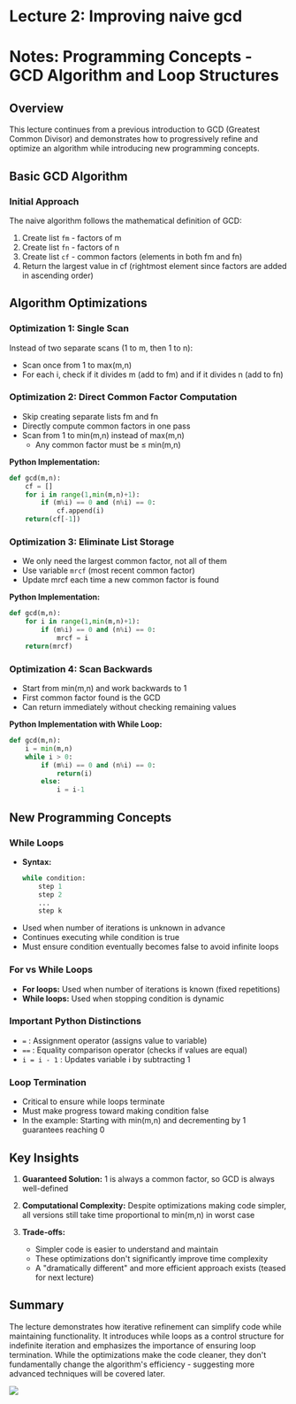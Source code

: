 # Lecture 2: Improving naive gcd
# Notes: Programming Concepts - GCD Algorithm and Loop Structures

## Overview
This lecture continues from a previous introduction to GCD (Greatest Common Divisor) and demonstrates how to progressively refine and optimize an algorithm while introducing new programming concepts.

## Basic GCD Algorithm

### Initial Approach
The naive algorithm follows the mathematical definition of GCD:
1. Create list `fm` - factors of m
2. Create list `fn` - factors of n  
3. Create list `cf` - common factors (elements in both fm and fn)
4. Return the largest value in cf (rightmost element since factors are added in ascending order)

## Algorithm Optimizations

### Optimization 1: Single Scan
Instead of two separate scans (1 to m, then 1 to n):
- Scan once from 1 to max(m,n)
- For each i, check if it divides m (add to fm) and if it divides n (add to fn)

### Optimization 2: Direct Common Factor Computation
- Skip creating separate lists fm and fn
- Directly compute common factors in one pass
- Scan from 1 to min(m,n) instead of max(m,n)
  - Any common factor must be ≤ min(m,n)

**Python Implementation:**
```python
def gcd(m,n):
    cf = []
    for i in range(1,min(m,n)+1):
        if (m%i) == 0 and (n%i) == 0:
            cf.append(i)
    return(cf[-1])
```

### Optimization 3: Eliminate List Storage
- We only need the largest common factor, not all of them
- Use variable `mrcf` (most recent common factor)
- Update mrcf each time a new common factor is found

**Python Implementation:**
```python
def gcd(m,n):
    for i in range(1,min(m,n)+1):
        if (m%i) == 0 and (n%i) == 0:
            mrcf = i
    return(mrcf)
```

### Optimization 4: Scan Backwards
- Start from min(m,n) and work backwards to 1
- First common factor found is the GCD
- Can return immediately without checking remaining values

**Python Implementation with While Loop:**
```python
def gcd(m,n):
    i = min(m,n)
    while i > 0:
        if (m%i) == 0 and (n%i) == 0:
            return(i)
        else:
            i = i-1
```

## New Programming Concepts

### While Loops
- **Syntax:** 
  ```python
  while condition:
      step 1
      step 2
      ...
      step k
  ```
- Used when number of iterations is unknown in advance
- Continues executing while condition is true
- Must ensure condition eventually becomes false to avoid infinite loops

### For vs While Loops
- **For loops:** Used when number of iterations is known (fixed repetitions)
- **While loops:** Used when stopping condition is dynamic

### Important Python Distinctions
- `=` : Assignment operator (assigns value to variable)
- `==` : Equality comparison operator (checks if values are equal)
- `i = i - 1` : Updates variable i by subtracting 1

### Loop Termination
- Critical to ensure while loops terminate
- Must make progress toward making condition false
- In the example: Starting with min(m,n) and decrementing by 1 guarantees reaching 0

## Key Insights

1. **Guaranteed Solution:** 1 is always a common factor, so GCD is always well-defined

2. **Computational Complexity:** Despite optimizations making code simpler, all versions still take time proportional to min(m,n) in worst case

3. **Trade-offs:** 
   - Simpler code is easier to understand and maintain
   - These optimizations don't significantly improve time complexity
   - A "dramatically different" and more efficient approach exists (teased for next lecture)

## Summary
The lecture demonstrates how iterative refinement can simplify code while maintaining functionality. It introduces while loops as a control structure for indefinite iteration and emphasizes the importance of ensuring loop termination. While the optimizations make the code cleaner, they don't fundamentally change the algorithm's efficiency - suggesting more advanced techniques will be covered later.

![](https://gist.githubusercontent.com/Yash-Kavaiya/3ef9bf4a89423647b953ba01f82fb478/raw/a56274f44b4bd55f2bd8d11c2c3013f5f120f4fc/Improving%2520naive%2520gcd.svg)
